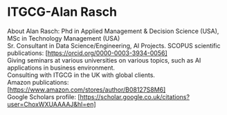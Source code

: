 # ITGCG-Alan Rasch

 About Alan Rasch:
 Phd in Applied Management & Decision Science (USA),<br/>
 MSc in Technology Management (USA)<br/>
 Sr. Consultant in Data Science/Engineering, AI Projects.
 SCOPUS scientific publications: [https://orcid.org/0000-0003-3934-0056]<br/>
Giving seminars at various universities on various topics, such as AI applications in business environment.<br/>
Consulting with ITGCG in the UK with global clients.<br/>
Amazon publications: [https://www.amazon.com/stores/author/B08127S8M6]<br/>
Google Scholars profile: [https://scholar.google.co.uk/citations?user=ChoxWXUAAAAJ&hl=en]<br/>


